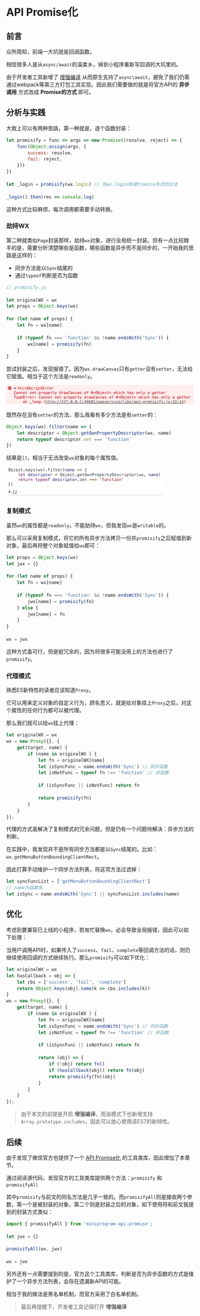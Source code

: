 # API Promise化

## 前言

众所周知，前端一大坑就是回调函数。

相信很多人是从`async/await`的温柔乡，掉到小程序重新写回调的大坑里的。

由于开发者工具新增了 [增强编译](https://developers.weixin.qq.com/miniprogram/dev/devtools/codecompile.html) 从而原生支持了`async\await`，避免了我们仍需通过webpack等第三方打包工具实现。因此我们需要做的就是将官方API的 **异步调用** 方式改成 **Promise的方式** 即可。

## 分析与实践

大致上可以有两种思路，第一种就是，逐个函数封装：

```js
let promisify = func => args => new Promise((resolve, reject) => {
    func(Object.assign(args, {
        success: resolve,
        fail: reject,
    }))
})

let _login = promisify(wx.login) // 将wx.login转成Promise形式的方法

_login().then(res => console.log)
```

这种方式比较麻烦，每次调用都需要手动转换。

### 劫持WX

第二种就类似`Page`封装那样，劫持`wx`对象，进行全局统一封装。但有一点比较棘手的是，需要分析清楚哪些是函数，哪些函数是异步而不是同步的，一开始我的思路是这样的：

- 同步方法是以`Sync`结尾的
- 通过`typeof`判断是否为函数

```js
// promisify.js

let originalWX = wx
let props = Object.keys(wx)

for (let name of props) {
    let fn = wx[name]

    if (typeof fn === 'function' && !name.endsWith('Sync')) {
        wx[name] = promisify(fn)
    }
}
```

尝试封装之后，发现报错了。因为`wx.drawCanvas`只有`getter`没有`setter`，无法给它赋值。相当于这个方法是`readonly`。

![](images/promisify-error1.jpg)

既然存在没有`setter`的方法，那么我看有多少方法是有`setter`的：

```js
Object.keys(wx).filter(name => {
    let descriptor = Object.getOwnPropertyDescriptor(wx, name)
    return typeof descriptor.set === 'function'
})
```

结果是`[]`，相当于无法改变`wx`对象的每个属性值。

![](images/promisify-console1.jpg)

### 复制模式

虽然`wx`的属性都是`readonly`，不能劫持`wx`，但我发现`wx`是`writable`的。

那么可以采用复制模式，将它的所有异步方法拷贝一份并`promisify`之后赋值到新对象，最后再将整个对象赋值给`wx`即可：

```js
let props = Object.keys(wx)
let jwx = {}

for (let name of props) {
    let fn = wx[name]

    if (typeof fn === 'function' && !name.endsWith('Sync')) {
        jwx[name] = promisify(fn)
    } else {
        jwx[name] = fn
    }
}

wx = jwx
```

这种方式虽可行，但是挺冗余的，因为将很多可能没用上的方法也进行了`promisify`。

### 代理模式

熟悉ES新特性的读者应该知道`Proxy`。

它可以用来定义对象的自定义行为，顾名思义，就是给对象挂上`Proxy`之后，对这个属性的任何行为都可以被代理。

那么我们就可以给`wx`挂上代理：

```js
let originalWX = wx
wx = new Proxy({}, {
    get(target, name) {
        if (name in originalWX ) {
            let fn = originalWX[name]
            let isSyncFunc = name.endsWith('Sync') // 同步函数 
            let isNotFunc = typeof fn !== 'function' // 非函数

            if (isSyncFunc || isNotFunc) return fn

            return promisify(fn)
        }
    }
});
```

代理的方式虽解决了复制模式的冗余问题，但是仍有一个问题待解决：异步方法的判断。

在实践中，我发现并不是所有同步方法都是以`Sync`结尾的。比如：`wx.getMenuButtonBoundingClientRect`。

因此打算手动维护一个同步方法列表，将这项方法过滤掉：

```js
let syncFuncList = ['getMenuButtonBoundingClientRect']
// name为函数名
let isSync = name.endsWith('Sync') || syncFuncList.includes(name)
```


## 优化

考虑到要兼容已上线的小程序，若匆忙替换`wx`，必会导致全局报错，因此可以如下处理：

当用户调用API时，如果传入了`success`、`fail`、`complete`等回调方法的话，则仍继续使用回调的方式继续执行。那么`promisify`可以如下优化：

```js
let originalWX = wx
let hasCallback = obj => {
    let cbs = ['success', 'fail', 'complete']
    return Object.keys(obj).some(k => cbs.includes(k))
}
wx = new Proxy({}, {
    get(target, name) {
        if (name in originalWX ) {
            let fn = originalWX[name]
            let isSyncFunc = name.endsWith('Sync') // 同步函数 
            let isNotFunc = typeof fn !== 'function' // 非函数

            if (isSyncFunc || isNotFunc) return fn

            return (obj) => {
                if (!obj) return fn()
                if (hasCallback(obj)) return fn(obj)
                return promisify(fn)(obj)
            }
        }
    }
});
```

> 由于本文的前提是开启 **增强编译**，而该模式下也新增支持`Array.prototype.includes`，因此可以放心使用该ES7的新特性。

## 后续

由于发现了微信官方也提供了一个 [API Promise化](https://developers.weixin.qq.com/miniprogram/dev/extended/utils/api-promise.html) 的工具类库，因此增加了本章节。

通过阅读源代码，发现官方的工具类库提供两个方法：`promisify` 和 `promisifyAll`

其中`promisify`与前文的同名方法是几乎一致的。而`promisifyAll`则是接收两个参数，第一个是被封装的对象，第二个则是封装之后的对象，如下使用将和前文我提到的封装方式类似：

```js
import { promisifyAll } from 'miniprogram-api-promise';

let jwx = {}

promisifyAll(wx, jwx)

wx = jwx
```

另外还有一点需要提到的是，官方这个工具类库，判断是否为异步函数的方式是维护了一个异步方法列表，会存在遗漏新API的可能。

相当于我的做法是黑名单机制，而官方采用了白名单机制。

> 最后再提醒下，开发者工具记得打开 **增强编译**